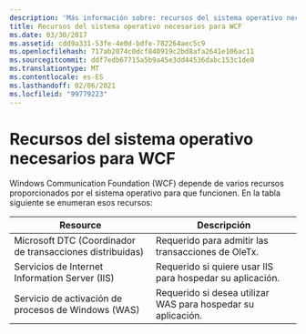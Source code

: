 ```yaml
---
description: 'Más información sobre: recursos del sistema operativo necesarios para WCF'
title: Recursos del sistema operativo necesarios para WCF
ms.date: 03/30/2017
ms.assetid: cdd9a331-53fe-4e0d-bdfe-782264aec5c9
ms.openlocfilehash: 717ab2074c0dcf840919c2bd8afa2641e106ac11
ms.sourcegitcommit: ddf7edb67715a5b9a45e3dd44536dabc153c1de0
ms.translationtype: MT
ms.contentlocale: es-ES
ms.lasthandoff: 02/06/2021
ms.locfileid: "99779223"
---
```

# <a name="operating-system-resources-required-by-wcf"></a>Recursos del sistema operativo necesarios para WCF

Windows Communication Foundation (WCF) depende de varios recursos proporcionados por el sistema operativo para que funcionen. En la tabla siguiente se enumeran esos recursos:

|Resource|Descripción|
|--------------|-----------------|
|Microsoft DTC (Coordinador de transacciones distribuidas) |Requerido para admitir las transacciones de OleTx.|
|Servicios de Internet Information Server (IIS)|Requerido si quiere usar IIS para hospedar su aplicación.|
|Servicio de activación de procesos de Windows (WAS)|Requerido si desea utilizar WAS para hospedar su aplicación.|
